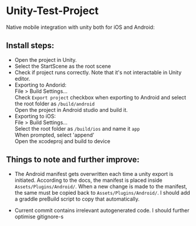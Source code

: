 # Unity-Test-Project
Native mobile integration with unity both for iOS and Android:


## Install steps:

* Open the project in Unity.  
* Select the StartScene as the root scene  
* Check if project runs correctly. Note that it's not interactable in Unity editor.
* Exporting to Andorid:  
  File > Build Settings...  
  Check `Export project` checkbox when exporting to Android and select the root folder as `/build/android`  
  Open the project in Android studio and build it.    
* Exporting to iOS:  
  File > Build Settings...  
  Select the root folder as `/build/ios` and name it `app`  
  When prompted, select 'append'  
  Open the xcodeproj and build to device  


## Things to note and further improve:

* The Android manifest gets overwritten each time a unity export is initiated. According to the docs, the manifest is placed inside `Assets/Plugins/Android/`. When a new change is made to the manifest, the same must be copied back to `Assets/Plugins/Android/`. I should add a graddle preBuild script to copy that automatically.  

* Current commit contains irrelevant autogenerated code. I should further optimise gitignore-s
  
